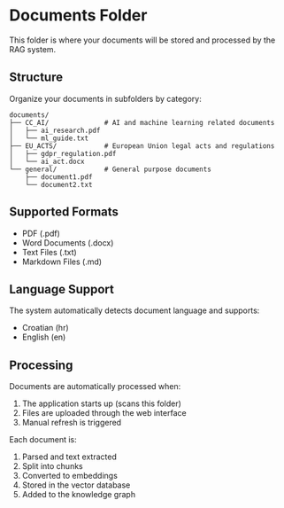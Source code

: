 # Documents Folder

This folder is where your documents will be stored and processed by the RAG system.

## Structure

Organize your documents in subfolders by category:

```
documents/
├── CC_AI/              # AI and machine learning related documents
│   ├── ai_research.pdf
│   └── ml_guide.txt
├── EU_ACTS/            # European Union legal acts and regulations
│   ├── gdpr_regulation.pdf
│   └── ai_act.docx
└── general/            # General purpose documents
    ├── document1.pdf
    └── document2.txt
```

## Supported Formats

- PDF (.pdf)
- Word Documents (.docx)
- Text Files (.txt)
- Markdown Files (.md)

## Language Support

The system automatically detects document language and supports:
- Croatian (hr)
- English (en)

## Processing

Documents are automatically processed when:
1. The application starts up (scans this folder)
2. Files are uploaded through the web interface
3. Manual refresh is triggered

Each document is:
1. Parsed and text extracted
2. Split into chunks
3. Converted to embeddings
4. Stored in the vector database
5. Added to the knowledge graph